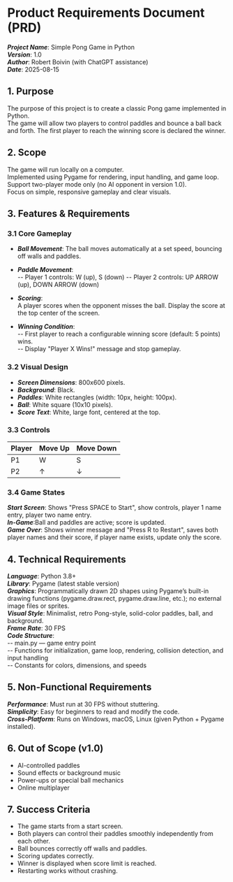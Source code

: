 # Product Requirements Document (PRD)

***Project Name***: Simple Pong Game in Python  
***Version***: 1.0  
***Author***: Robert Boivin (with ChatGPT assistance)  
***Date***: 2025-08-15  

## 1. Purpose

The purpose of this project is to create a classic Pong game implemented in Python.  
The game will allow two players to control paddles and bounce a ball back and forth. The first player to reach the winning score is declared the winner.

## 2. Scope

The game will run locally on a computer.  
Implemented using Pygame for rendering, input handling, and game loop.  
Support two-player mode only (no AI opponent in version 1.0).  
Focus on simple, responsive gameplay and clear visuals.  

## 3. Features & Requirements  

### 3.1 Core Gameplay
- ***Ball Movement***: The ball moves automatically at a set speed, bouncing off walls and paddles.
- ***Paddle Movement***:  
-- Player 1 controls: W (up), S (down)
-- Player 2 controls: UP ARROW (up), DOWN ARROW (down)

- ***Scoring***:  
A player scores when the opponent misses the ball.
Display the score at the top center of the screen.

- ***Winning Condition***:  
-- First player to reach a configurable winning score (default: 5 points) wins.  
-- Display "Player X Wins!" message and stop gameplay.

### 3.2 Visual Design  
- ***Screen Dimensions***: 800x600 pixels.
- ***Background***: Black.
- ***Paddles***: White rectangles (width: 10px, height: 100px).
- ***Ball***: White square (10x10 pixels).
- ***Score Text***: White, large font, centered at the top.

### 3.3 Controls
| Player | Move Up | Move Down |
|--------|---------|-----------|
| P1     | W       | S         |
| P2     | ↑       | ↓         |

### 3.4 Game States
***Start Screen***: Shows "Press SPACE to Start", show controls, player 1 name entry, player two name entry.  
***In-Game***:Ball and paddles are active; score is updated.  
***Game Over***: Shows winner message and "Press R to Restart", saves both player names and their score, if player name exists, update only the score.  

## 4. Technical Requirements
***Language***: Python 3.8+  
***Library***: Pygame (latest stable version)  
***Graphics***: Programmatically drawn 2D shapes using Pygame’s built-in drawing functions (pygame.draw.rect, pygame.draw.line, etc.); no external image files or sprites.  
***Visual Style***: Minimalist, retro Pong-style, solid-color paddles, ball, and background.  
***Frame Rate***: 30 FPS  
***Code Structure***:  
-- main.py — game entry point  
-- Functions for initialization, game loop, rendering, collision detection, and input handling  
-- Constants for colors, dimensions, and speeds 

## 5. Non-Functional Requirements
***Performance***: Must run at 30 FPS without stuttering.  
***Simplicity***: Easy for beginners to read and modify the code.  
***Cross-Platform***: Runs on Windows, macOS, Linux (given Python + Pygame installed).  

## 6. Out of Scope (v1.0)  
- AI-controlled paddles  
- Sound effects or background music  
- Power-ups or special ball mechanics  
- Online multiplayer  

## 7. Success Criteria  
- The game starts from a start screen.  
- Both players can control their paddles smoothly independently from each other.  
- Ball bounces correctly off walls and paddles.  
- Scoring updates correctly.  
- Winner is displayed when score limit is reached.  
- Restarting works without crashing.  

